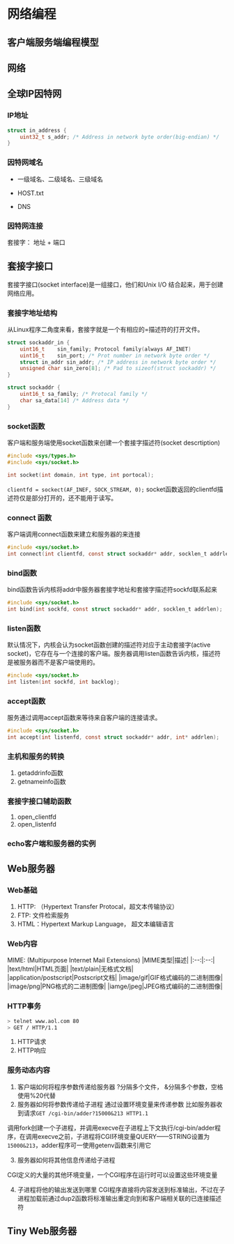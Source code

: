 # 网络编程

## 客户端服务端编程模型

## 网络

## 全球IP因特网

### IP地址

```c
struct in_address {
    uint32_t s_addr; /* Address in network byte order(big-endian) */
}
```

### 因特网域名

* 一级域名、二级域名、三级域名

* HOST.txt

* DNS  

### 因特网连接

套接字： 地址 + 端口

## 套接字接口

套接字接口(socket interface)是一组接口，他们和Unix I/O 结合起来，用于创建网络应用。
### 套接字地址结构
从Linux程序二角度来看，套接字就是一个有相应的=描述符的打开文件。

```c
struct sockaddr_in {
    uint16_t    sin_family; Protocol family(always AF_INET)
    uint16_t    sin_port; /* Prot number in network byte order */
    struct in_addr sin_addr; /* IP address in network byte order */
    unsigned char sin_zero[8]; /* Pad to sizeof(struct sockaddr) */
}

struct sockaddr {
    uint16_t sa_family; /* Protocal family */
    char sa_data[14] /* Address data */
}
```

### socket函数

客户端和服务端使用socket函数来创建一个套接字描述符(socket descrtiption)

```c 
#include <sys/types.h>
#include <sys/socket.h>

int socket(int domain, int type, int portocal);
```

`clientfd = sockect(AF_INEF, SOCK_STREAM, 0);`
socket函数返回的clientfd描述符仅是部分打开的，还不能用于读写。

### connect 函数

客户端调用connect函数来建立和服务器的来连接
```c 
#include <sys/socket.h>
int connect(int clientfd, const struct sockaddr* addr, socklen_t addrlen);
```

### bind函数
bind函数告诉内核将addr中服务器套接字地址和套接字描述符sockfd联系起来
```c
#include <sys/socket.h>
int bind(int sockfd, const struct sockaddr* addr, socklen_t addrlen);
```


### listen函数
默认情况下，内核会认为socket函数创建的描述符对应于主动套接字(active socket)，它存在与一个连接的客户端。服务器调用listen函数告诉内核，描述符是被服务器而不是客户端使用的。
```c
#include <sys/socket.h>
int listen(int sockfd, int backlog);
```


### accept函数
服务通过调用accept函数来等待来自客户端的连接请求。
```c
#include <sys/socket.h>
int accept(int listenfd, const struct sockaddr* addr, int* addrlen);
```

### 主机和服务的转换

1. getaddrinfo函数
2. getnameinfo函数

### 套接字接口辅助函数

1. open_clientfd
2. open_listenfd

### echo客户端和服务器的实例

## Web服务器

### Web基础

1. HTTP: （Hypertext Transfer Protocal，超文本传输协议）
2. FTP: 文件检索服务
3. HTML：Hypertext Markup Language， 超文本编辑语言

### Web内容

MIME: (Multipurpose Internet Mail Extensions)
|MIME类型|描述|
|:--:|:--:|
|text/html|HTML页面|
|text/plain|无格式文档|
|application/postscript|Postscript文档|
|image/gif|GIF格式编码的二进制图像|
|image/png|PNG格式的二进制图像|
|iamge/jpeg|JPEG格式编码的二进制图像|

### HTTP事务

```bash
> telnet www.aol.com 80
> GET / HTTP/1.1

```
1. HTTP请求
2. HTTP响应

### 服务动态内容

1. 客户端如何将程序参数传递给服务器
?分隔多个文件， &分隔多个参数，空格使用%20代替
2. 服务器如何将参数传递给子进程
通过设置环境变量来传递参数
比如服务器收到请求`GET /cgi-bin/adder?15000&213 HTTP1.1`

调用fork创建一个子进程，并调用execve在子进程上下文执行/cgi-bin/adder程序，在调用execve之前，子进程将CGI环境变量QUERY——STRING设置为`15000&213`，adder程序可一使用getenv函数来引用它

3. 服务器如何将其他信息传递给子进程

CGI定义的大量的其他环境变量，一个CGI程序在运行时可以设置这些环境变量

4. 子进程将他的输出发送到哪里
CGI程序直接将内容发送到标准输出，不过在子进程加载前通过dup2函数将标准输出重定向到和客户端相关联的已连接描述符

## Tiny Web服务器


